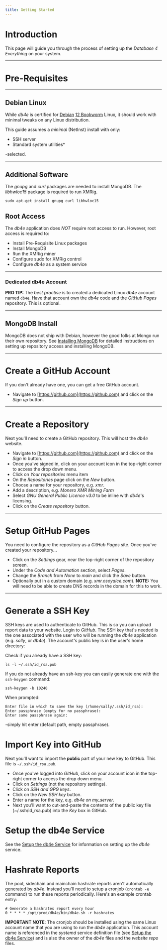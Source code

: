 ```yaml
---
title: Getting Started
---
```


# Introduction

This page will guide you through the process of setting up the *Database 4 Everything* on your system.

---

# Pre-Requisites

---

## Debian Linux

While *db4e* is certified for [Debian](https://debian.org) [12 Bookworm](https://cdimage.debian.org/debian-cd/current/amd64/iso-cd/debian-12.11.0-amd64-netinst.iso) Linux, it should work with minimal tweaks on any Linux distribution.

This guide assumes a *minimal* (NetInst) install with only:

  * SSH server
  * Standard system utilities* 

-selected.

---

## Additional Software

The *gnupg* and *curl* packages are needed to install MongoDB. The *libhwloc15* package is required to run XMRig.

```
sudo apt-get install gnupg curl libhwloc15
```

## Root Access

The *db4e* application does *NOT* require root access to run. However, root access is required to:

* Install Pre-Requisite Linux packages
* Install MongoDB
* Run the XMRig miner 
* Configure sudo for XMRig control
* Configure *db4e* as a system service

---

### Dedicated db4e Account

**PRO TIP:** The *best practise* is to created a dedicated Linux *db4e* account named `db4e`. Have that account own the *db4e* code and the *GitHub Pages* repository. This is optional.

---

## MongoDB Install

MongoDB does not ship with Debian, however the good folks at Mongo run their own repository. See [Installing MongoDB](/pages/Installing-MongoDB.html) for detailed instructions on setting up repository access and installing MongoDB.

---

# Create a GitHub Account

If you don't already have one, you can get a free GitHub account.

* Navigate to [https://github.com](https://github.com) and click on the *Sign up* button.

---

# Create a Repository

Next you'll need to create a GitHub repository. This will host the *db4e* website.

* Navigate to [https://github.com](https://github.com) and click on the *Sign in* button.
* Once you've signed in, click on your account icon in the top-right corner to access the drop down menu. 
* Click on *Your repositories* menu item
* On the *Repositories* page click on the *New* button.
* Choose a name for your repository, e.g. *xmr*.
* Add a description, e.g. *Monero XMR Mining Farm*
* Select *GNU General Public Licence v3.0* to be inline with *db4e*'s licensing.
* Click on the *Create repository* button.

---

# Setup GitHub Pages

You need to configure the repository as a *GitHub Pages* site. Once you've created your repository...

* Click on the *Settings* gear, near the top-right corner of the repository screen.
* Under the *Code and Automation* section, select *Pages*.
* Change the *Branch* from *None* to *main* and click the *Save* button.
* Optionally put in a custom domain (e.g. *xmr.osoyalce.com*). **NOTE:** You will need to be able to create DNS records in the domain for this to work.

---

# Generate a SSH Key

SSH keys are used to authenticate to GitHub. This is so you can upload report data to your website. Login to *GitHub*. The SSH key that's needed is the one associated with the user who will be running the *db4e* application (e.g. *sally*, or *db4e*). The account's public key is in the user's home directory:

Check if you already have a SSH key:

```
ls -l ~/.ssh/id_rsa.pub 
```

If you do not already have an ssh-key you can easily generate one with the `ssh-keygen` command:

```
ssh-keygen -b 10240
```

When prompted:

```
Enter file in which to save the key (/home/sally/.ssh/id_rsa): 
Enter passphrase (empty for no passphrase): 
Enter same passphrase again: 
```

-simply hit enter (default path, empty passphrase).

# Import Key into GitHub

Next you'll want to import the **public** part of your new key to GitHub. This file is `~/.ssh/id_rsa.pub`.

* Once you've logged into *GitHub*, click on your account icon in the top-right corner to access the drop down menu. 
* Click on *Settings* (not the repository settings).
* Click on *SSH and GPG keys*.
* Click on the *New SSH key* button.
* Enter a name for the key, e.g. *db4e on my_server*.
* Next you'll want to cut-and-paste the contents of the public key file (~/.ssh/id_rsa.pub) into the *Key* box in GitHub.

# Setup the db4e Service

See the [Setup the db4e Service](/pages/Setup-db4e-Service.html) for information on setting up the *db4e* service.

# Hashrate Reports

The pool, sidechain and mainchain hashrate reports aren't automatically generated by *db4e*. Instead you'll need to 
setup a cronjob (`crontab -e` command) to run these reports periodically. Here's an example crontab entry:

```
# Generate a hashrates report every hour
0 * * * * /opt/prod/db4e/bin/db4e.sh -r hashrates
```

**IMPORTANT NOTE**: The cronjob should be installed using the same Linux account name that you are using to run the *db4e* application. This account name is referenced in the *systemd* service definition file (see [Setup the db4e Service](/pages/Setup-db4e-Service.html)) and is also the owner of the *db4e* files and the *website repo* files.








